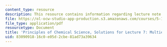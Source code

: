 ```yaml
---
content_type: resource
description: This resource contains information regarding lecture note 7 solutions.
file: https://ol-ocw-studio-app-production.s3.amazonaws.com/courses/5-111sc-principles-of-chemical-science-fall-2014/8309091816c0e05d2cbe81ad73a39634_MIT5_111F14_Lec07Soln.pdf
file_type: application/pdf
resourcetype: Document
title: 'Principles of Chemical Science, Solutions for Lecture 7: Multielectron Atoms'
uid: 83090918-16c0-e05d-2cbe-81ad73a39634
---
```

